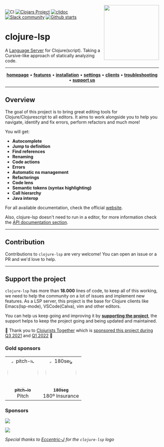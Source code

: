 <img src="images/logo-dark.svg" width="180" align="right">

![CI](https://img.shields.io/github/workflow/status/clojure-lsp/clojure-lsp/CI?style=flat-square)
[![Clojars Project](https://img.shields.io/clojars/v/com.github.clojure-lsp/clojure-lsp.svg)](https://clojars.org/com.github.clojure-lsp/clojure-lsp)
[![cljdoc](https://cljdoc.org/badge/com.github.clojure-lsp/clojure-lsp)](https://cljdoc.org/d/com.github.clojure-lsp/clojure-lsp)
[![Slack community](https://img.shields.io/badge/Slack-chat-blue?style=flat-square)](https://clojurians.slack.com/archives/CPABC1H61)
[![Github starts](https://img.shields.io/github/stars/clojure-lsp/clojure-lsp?style=social)](https://github.com/clojure-lsp/clojure-lsp)

# clojure-lsp

A [Language Server](https://microsoft.github.io/language-server-protocol/) for Clojure(script). Taking a Cursive-like approach of statically analyzing code.

<hr>
<p align="center">
  <a href="https://clojure-lsp.io"><strong>homepage</strong></a> •
  <a href="https://clojure-lsp.io/features/"><strong>features</strong></a> •
  <a href="https://clojure-lsp.io/installation/"><strong>installation</strong></a> •
  <a href="https://clojure-lsp.io/settings"><strong>settings</strong></a> •
  <a href="https://clojure-lsp.io/clients"><strong>clients</strong></a> •
  <a href="https://clojure-lsp.io/troubleshooting"><strong>troubleshooting</strong></a> •
  <a href="https://github.com/sponsors/clojure-lsp"><strong>support us</strong></a>
</p>
<hr>

## Overview 

The goal of this project is to bring great editing tools for Clojure/Clojurescript to all editors.
It aims to work alongside you to help you navigate, identify and fix errors, perform refactors and much more!

You will get:

- **Autocomplete**
- **Jump to definition**
- **Find references**
- **Renaming**
- **Code actions**
- **Errors**
- **Automatic ns management**
- **Refactorings**
- **Code lens**
- **Semantic tokens (syntax highlighting)**
- **Call hierarchy**
- **Java interop**

For all available documentation, check the official [website](https://clojure-lsp.io/).

Also, clojure-lsp doesn't need to run in a editor, for more information check the [API documentation section](https://clojure-lsp.io/api/).

---
## Contribution

Contributions to `clojure-lsp` are very welcome! You can open an issue or a PR and we'd love to help.

---
## Support the project

`clojure-lsp` has more than __18.000__ lines of code, to keep all of this working, we need to help the community on a lot of issues and implement new features. As a LSP server, this project is the base for Clojure clients like Emacs(lsp-mode), VSCode(Calva), vim and other editors.

You can help us keep going and improving it by **[supporting the project](https://github.com/sponsors/clojure-lsp)**, the support helps to keep the project going and being updated and maintained.

:rocket: Thank you to [Clojurists Together](https://www.clojuriststogether.org/) which is [sponsored this project during Q3 2021](https://www.clojuriststogether.org/news/q3-2021-funding-announcement/) and [Q1 2022](https://www.clojuriststogether.org/news/q1-2022-funding-announcement/) :rocket:

### Gold sponsors

<table id="github-sponsors">
  <tr>
    <td align="center">
      <div>
        <a href="https://github.com/pitch-io">
          <img src="https://github.com/pitch-io.png" width="100px;" style="border-radius: 50%;" alt="pitch-io"/>
          <br/>
          <sub><b>pitch-io</b></sub>
        </a>
        <br/>
         Pitch
      </div>
    </td>
    <td align="center">
      <div>
        <a href="https://github.com/180seg">
          <img src="https://github.com/180seg.png" width="100px;" style="border-radius: 50%;" alt="180seg"/>
          <br/>
          <sub><b>180seg</b></sub>
        </a>
        <br/>
         180º Insurance
      </div>
    </td>
  </tr>
</table>

### Sponsors

[![](https://opencollective.com/clojure-lsp/tiers/sponsor.svg)](https://opencollective.com/clojure-lsp)

[![](https://opencollective.com/clojure-lsp/tiers/backer.svg)](https://opencollective.com/clojure-lsp)

_Special thanks to [Eccentric-J](https://eccentric-j.com/) for the `clojure-lsp` logo_
